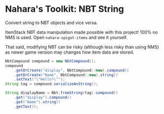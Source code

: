 # Nahara's Toolkit: NBT String
Convert string to NBT objects and vice versa.

ItemStack NBT data manipulation made possible with this project! 100% no NMS is used. Open ``nahara-spigot-items`` and see it yourself.

That said, modifying NBT can be risky (although less risky than using NMS) as newer game version may changes how item data are stored.

```java
NbtCompound compound = new NbtCompound();
compound
	.getOrCreate("display", NbtCompound::new).compound()
	.getOrCreate("Name", NbtCompound::new).string()
	.setText("\"Hello!\"");
String tag = compound.serializeAsString();

String displayName = Nbt.fromString(tag).compound()
	.get("display").compound()
	.get("Name").string()
	.getText();
```
